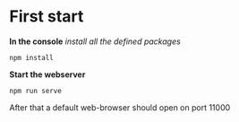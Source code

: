 # First start

**In the console**
*install all the defined packages*
```
npm install
```

**Start the webserver**
```
npm run serve
```
After that a default web-browser should open on port 11000

